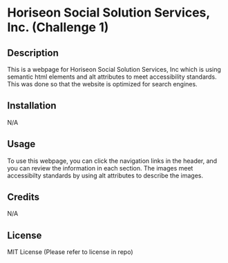 
# Horiseon Social Solution Services, Inc. (Challenge 1)

## Description

This is a webpage for Horiseon Social Solution Services, Inc which is using semantic html elements and alt attributes to meet accessibility standards. This was done so that the website is optimized for search engines.

## Installation

N/A

## Usage

To use this webpage, you can click the navigation links in the header, and you can review the information in each section. The images meet accessibilty standards by using alt attributes to describe the images. 

## Credits

N/A

## License

MIT License (Please refer to license in repo)
